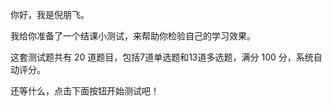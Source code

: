 <p>你好，我是倪朋飞。</p><p>我给你准备了一个结课小测试，来帮助你检验自己的学习效果。</p><p>这套测试题共有 20 道题目，包括7道单选题和13道多选题，满分 100 分，系统自动评分。</p><p>还等什么，点击下面按钮开始测试吧！</p><p><a href="http://time.geekbang.org/quiz/intro?act_id=103&amp;exam_id=218"><img src="https://static001.geekbang.org/resource/image/28/a4/28d1be62669b4f3cc01c36466bf811a4.png" alt=""></a></p><!-- [[[read_end]]] -->